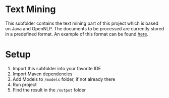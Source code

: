 # Text Mining
This subfolder contains the text mining part of this project which is based on Java and OpenNLP.
The documents to be processed are currently stored in a predefined format. An example of this format
can be found [here](https://github.com/slemke/vi-projekt/blob/master/textmining/documents/template/template.xml).

# Setup

1. Import this subfolder into your favorite IDE
2. Import Maven dependencies
3. Add Models to `/models` folder, if not already there
4. Run project
5. Find the result in the `/output` folder
